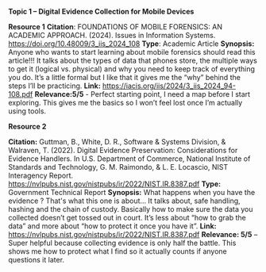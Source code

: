 **Topic 1 – Digital Evidence Collection for Mobile Devices**

**Resource 1** 
**Citation**: FOUNDATIONS OF MOBILE FORENSICS: AN ACADEMIC APPROACH. (2024). Issues in Information Systems. https://doi.org/10.48009/3_iis_2024_108 
**Type**: Academic Article 
**Synopsis:** Anyone who wants to start learning about mobile forensics should read this article!!! It talks about the types of data that phones store, the multiple ways to get it (logical vs. physical) and why you need to keep track of everything you do. It’s a little formal but I like that it gives me the “why” behind the steps I’ll be practicing. 
**Link:** https://iacis.org/iis/2024/3_iis_2024_94-108.pdf 
**Relevance:5/5** - Perfect starting point, I need a map before I start exploring. This gives me the basics so I won’t feel lost once I’m actually using tools. 

**Resource 2** 

**Citation:** Guttman, B., White, D. R., Software & Systems Division, & Walraven, T. (2022). Digital Evidence Preservation: Considerations for Evidence Handlers. In U.S. Department of Commerce, National Institute of Standards and Technology, G. M. Raimondo, & L. E. Locascio, NIST Interagency Report. https://nvlpubs.nist.gov/nistpubs/ir/2022/NIST.IR.8387.pdf 
**Type:** Government Technical Report 
**Synopsis:** What happens when you have the evidence ? That's what this one is about… It talks about, safe handling, hashing and the chain of custody. Basically how to make sure the data you collected doesn’t get tossed out in court. It’s less about “how to grab the data” and more about “how to protect it once you have it”. 
**Link:** https://nvlpubs.nist.gov/nistpubs/ir/2022/NIST.IR.8387.pdf 
**Relevance: 5/5** – Super helpful because collecting evidence is only half the battle. This shows me how to protect what I find so it actually counts if anyone questions it later. 
